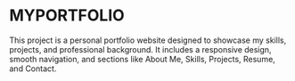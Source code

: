 # MYPORTFOLIO
This project is a personal portfolio website designed to showcase my skills, projects, and professional background. It includes a responsive design, smooth navigation, and sections like About Me, Skills, Projects, Resume, and Contact.
